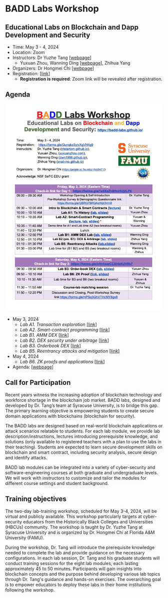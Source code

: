 BADD Labs Workshop
===

Educational Labs on Blockchain and Dapp Development and Security
---

- Time: May 3 - 4, 2024 
- Location: Zoom
- Instructors: Dr Yuzhe Tang [[webpage](https://tristartom.github.io)] 
    - Yuxuan Zhou, Wanning Ding [[webpage](https://dwn1998.github.io)], Zhihua Yang 
- Organizers: Dr Hongmei Chi [[webpage](https://people.sc.fsu.edu/~hcc8471/)] 
- Registration: [[link](https://forms.gle/GunqkzSyivXgVH4g9)] 
    - **Registration is required**: Zoom link will be revealed after registration.


Agenda
---

![diagram](workshop-agenda.jpg)

- May 3, 2024
    - *Lab A1. Transaction exploration* [[link](labs/A1/README.md)] 
    - *Lab A2. Smart-contract programming* [[link](labs/A2/README.md)]
    - *Lab B1. AMM DEX* [[link](labs/B1/README.md)]
    - *Lab B2. DEX security under arbitrage* [[link](labs/B2/README.md)]
    - *Lab B3. Orderbook DEX* [[link](labs/B3/README.md)]
    - *Lab B5. Reentrancy attacks and mitigation* [[link](labs/B5/README.md)]
- May 4, 2024
    - *Lab B6. ZK proofs and applications* [[link](labs/B6/README.md)]
- Agenda: [[webpage](https://docs.google.com/document/d/15IQi-0arMUdfOjISc2Vy0jTgBIalHYywAj4nCMvqOQA/edit?usp=sharing)] 

Call for Participation
---

Recent years witness the increasing adoption of blockchain technology and workforce shortage in the blockchain job market. BADD labs, designed and developed by Dr. Tang’s team at Syracuse University, is to bridge this gap. The primary learning objective is empowering students to create secure domain applications with blockchains (blockchain for security).

The BADD labs are designed based on real-world blockchain applications or attack scenarios relatable to students. For each lab module, we provide lab description/instructions, lectures introducing prerequisite knowledge, and solutions (only available to registered teachers with a plan to use the labs in their teaching). Students are expected to learn secure development skills on blockchain and smart contract, including security analysis, secure design and identify attacks.

BADD lab modules can be integrated into a variety of cyber-security and software-engineering courses at both graduate and undergraduate levels. We will work with instructors to customize and tailor the modules for different course settings and student background.

Training objectives
---

The two-day lab-training workshop, scheduled for May 3-4, 2024, will be virtual and publicly available. This workshop particularly targets at cyber-security educators from the Historically Black Colleges and Universities (HBCUs) community. The workshop is taught by Dr. Yuzhe Tang at Syracuse University and is organized by Dr. Hongmei Chi at Florida A&M University (FAMU).

During the workshop, Dr. Tang will introduce the prerequisite knowledge needed to complete the lab and provide guidance on the necessary configurations. In each lab session, Dr. Tang and his graduate students will conduct training sessions for the eight lab modules, each lasting approximately 45 to 50 minutes. Participants will gain insights into blockchain concepts and the purpose behind developing various lab topics through Dr. Tang's guidance and hands-on exercises. The overarching goal is to empower educators to deploy these labs in their home institutions following the workshop.


